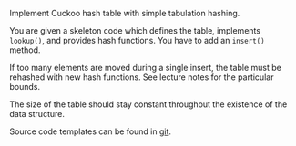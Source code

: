 Implement Cuckoo hash table with simple tabulation hashing.

You are given a skeleton code which defines the table, implements
`lookup()`, and provides hash functions. You have to add an `insert()`
method.

If too many elements are moved during a single insert, the table must
be rehashed with new hash functions. See lecture notes for the particular
bounds.

The size of the table should stay constant
throughout the existence of the data structure.

Source code templates can be found in [git](https://gitlab.kam.mff.cuni.cz/datovky/assignments/-/tree/master).
